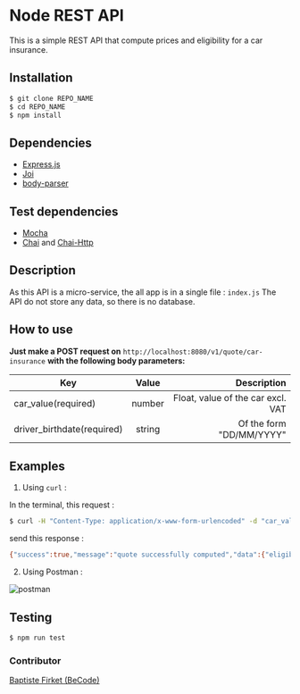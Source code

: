 # Node REST API

This is a simple REST API that compute prices and eligibility for a car insurance.

## Installation 

```sh
$ git clone REPO_NAME
$ cd REPO_NAME
$ npm install
```
## Dependencies 
- [Express.js](https://github.com/expressjs)
- [Joi](https://github.com/hapijs/joi)
- [body-parser](https://github.com/expressjs/body-parser)

## Test dependencies 

- [Mocha](https://github.com/mochajs/mocha)
- [Chai](https://github.com/chaijs/chai) and [Chai-Http](https://github.com/chaijs/chai-http)

## Description 

As this API is a micro-service, the all app is in a single file : `index.js`
The API do not store any data, so there is no database.

## How to use 

**Just make a POST request on**
`http://localhost:8080/v1/quote/car-insurance`
**with the following body parameters:**


| Key        | Value           | Description  |
| ------------- |:-------------:| -----:|
| car_value(required)      | number | Float, value of the car excl. VAT |
| driver_birthdate(required)      | string      |  Of the form "DD/MM/YYYY"  |

## Examples 

1. Using `curl` :

In the terminal, this request : 
```sh
$ curl -H "Content-Type: application/x-www-form-urlencoded" -d "car_value"="10000" -d "driver_birthdate"="21/06/1990" http://localhost:8080/v1/quote/car-insurance
```
send this response : 

```sh
{"success":true,"message":"quote successfully computed","data":{"eligible":true,"premiums":{"civil_liability":500,"omnium":"300"}}}
```

2. Using Postman :

![postman](https://user-images.githubusercontent.com/18186452/48850949-1a85ce00-edaa-11e8-89ab-977e24d78c6a.png)

## Testing

```sh
$ npm run test
```

### Contributor

[Baptiste Firket (BeCode)](https://github.com/baptistefkt)
